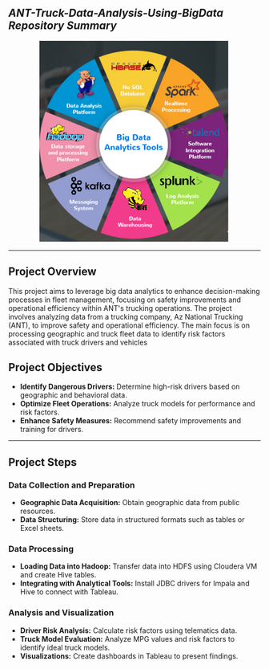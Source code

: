 <h2 align= "Left"><em>ANT-Truck-Data-Analysis-Using-BigData Repository Summary</em></h2>

<div align="center">
  <img height="400" src="https://github.com/shreyjain99/ANT-Truck-Data-Analysis-Using-BigData/blob/main/src%20files/1670071405703.png"/>
</div>

<hr width="100%" size="2">

<body>

<h2>Project Overview</h2>
    <p>This project aims to leverage big data analytics to enhance decision-making processes in fleet management, focusing on safety improvements and operational efficiency within ANT's trucking operations. The project involves analyzing data from a trucking company, Az National Trucking (ANT), to improve safety and operational efficiency. The main focus is on processing geographic and truck fleet data to identify risk factors associated with truck drivers and vehicles</p>



  <h2>Project Objectives</h2>
    <ul>
        <li><strong>Identify Dangerous Drivers:</strong> Determine high-risk drivers based on geographic and behavioral data.</li>
        <li><strong>Optimize Fleet Operations:</strong> Analyze truck models for performance and risk factors.</li>
        <li><strong>Enhance Safety Measures:</strong> Recommend safety improvements and training for drivers.</li>
    </ul>

<hr width="100%" size="2">

  <h2>Project Steps</h2>

  <h3>Data Collection and Preparation</h3>
    <ul>
        <li><strong>Geographic Data Acquisition:</strong> Obtain geographic data from public resources.</li>
        <li><strong>Data Structuring:</strong> Store data in structured formats such as tables or Excel sheets.</li>
    </ul>

  <h3>Data Processing</h3>
    <ul>
        <li><strong>Loading Data into Hadoop:</strong> Transfer data into HDFS using Cloudera VM and create Hive tables.</li>
        <li><strong>Integrating with Analytical Tools:</strong> Install JDBC drivers for Impala and Hive to connect with Tableau.</li>
    </ul>

  <h3>Analysis and Visualization</h3>
    <ul>
        <li><strong>Driver Risk Analysis:</strong> Calculate risk factors using telematics data.</li>
        <li><strong>Truck Model Evaluation:</strong> Analyze MPG values and risk factors to identify ideal truck models.</li>
        <li><strong>Visualizations:</strong> Create dashboards in Tableau to present findings.</li>
    </ul>

</body>
</html>
